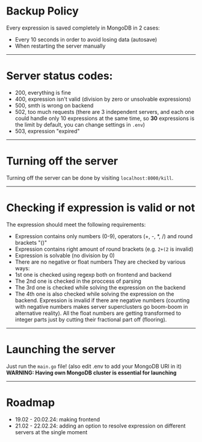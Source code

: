 # Backup Policy
Every expression is saved completely in MongoDB in 2 cases:
 * Every 10 seconds in order to avoid losing data (autosave)
 * When restarting the server manually

---

# Server status codes:
 * 200, everything is fine
 * 400, expression isn't valid (division by zero or unsolvable expressions)
 * 500, smth is wrong on backend
 * 502, too much requests (there are 3 independent servers, and each one could handle only 10 expressions at the same time, so **30** expressions is the limit by default, you can change settings in `.env`)
 * 503, expression "expired"

---

# Turning off the server
Turning off the server can be done by visiting `localhost:8000/kill`. 

---

# Checking if expression is valid or not
The expression should meet the following requirements:
 * Expression contains only numbers (0-9), operators (+, -, *, /) and round brackets "()"
 * Expression contains right amount of round brackets (e.g. `2+(2` is invalid)
 * Expression is solvable (no division by 0)
 * There are no negative or float numbers
They are checked by various ways:
 * 1st one is checked using regexp both on frontend and backend
 * The 2nd one is checked in the proccess of parsing
 * The 3rd one is checked while solving the expression on the backend
 * The 4th one is also checked while solving the expression on the backend. Expression is invalid if there are negative numbers (counting with negative numbers makes server superclusters go boom-boom in alternative reality). All the float numbers are getting transformed to integer parts just by cutting their fractional part off (flooring). 

---

# Launching the server
Just run the `main.go` file! (also edit .env to add your MongoDB URI in it)
**WARNING: Having own MongoDB cluster is essential for launching**

---

# Roadmap 
* 19.02 - 20.02.24: making frontend
* 21.02 - 22.02.24: adding an option to resolve expression on different servers at the single moment